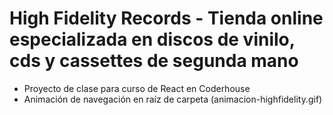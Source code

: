 # High Fidelity Records - Tienda online especializada en discos de vinilo, cds y cassettes de segunda mano

- Proyecto de clase para curso de React en Coderhouse
- Animación de navegación en raíz de carpeta (animacion-highfidelity.gif)

